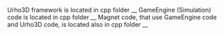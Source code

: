 Urho3D framework is located in cpp folder __
GameEngine (Simulation) code is located in cpp folder __
Magnet code, that use GameEngine code and Urho3D code, is located also in cpp folder __ 
